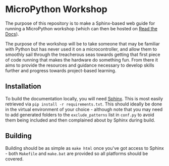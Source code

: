 # MicroPython Workshop

The purpose of this repository is to make a Sphinx-based web guide for running a MicroPython workshop (which can then be hosted on [Read the Docs](https://readthedocs.org/)).

The purpose of the workshop will be to take someone that may be familiar with Python but has never used it on a microcontroller, and allow them to smoothly sail through the treacherous seas towards getting that first piece of code running that makes the hardware do something fun. From there it aims to provide the resources and guidance necessary to develop skills further and progress towards project-based learning.

## Installation

To build the documentation locally, you will need [Sphinx](https://www.sphinx-doc.org). This is most easily retrieved via `pip install -r requirements.txt`. This should ideally be done in the virtual environment of your choice - although note that you may need to add generated folders to the `exclude_patterns` list in `conf.py` to avoid them being included and then complained about by Sphinx during build.

## Building

Building should be as simple as `make html` once you've got access to Sphinx - both `Makefile` and `make.bat` are provided so all platforms should be covered.
